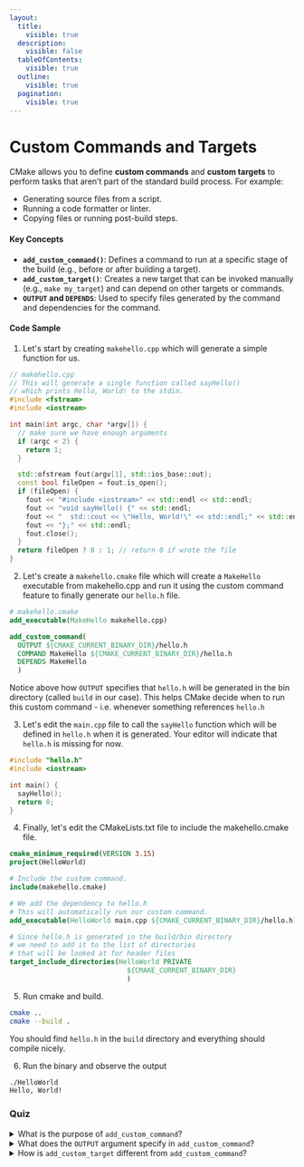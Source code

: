```yaml
---
layout:
  title:
    visible: true
  description:
    visible: false
  tableOfContents:
    visible: true
  outline:
    visible: true
  pagination:
    visible: true
---
```


# Custom Commands and Targets

CMake allows you to define **custom commands** and **custom targets** to perform tasks that aren’t part of the standard build process. For example:

* Generating source files from a script.
* Running a code formatter or linter.
* Copying files or running post-build steps.

#### Key Concepts

* **`add_custom_command()`**: Defines a command to run at a specific stage of the build (e.g., before or after building a target).
* **`add_custom_target()`**: Creates a new target that can be invoked manually (e.g., `make my_target`) and can depend on other targets or commands.
* **`OUTPUT` and `DEPENDS`**: Used to specify files generated by the command and dependencies for the command.

#### Code Sample

1. Let's start by creating `makehello.cpp` which will generate a simple function for us.

```cpp
// makehello.cpp
// This will generate a single function called sayHello()
// which prints Hello, World! to the stdin.
#include <fstream>
#include <iostream>

int main(int argc, char *argv[]) {
  // make sure we have enough arguments
  if (argc < 2) {
    return 1;
  }

  std::ofstream fout(argv[1], std::ios_base::out);
  const bool fileOpen = fout.is_open();
  if (fileOpen) {
    fout << "#include <iostream>" << std::endl << std::endl;
    fout << "void sayHello() {" << std::endl;
    fout << "  std::cout << \"Hello, World!\" << std::endl;" << std::endl;
    fout << "};" << std::endl;
    fout.close();
  }
  return fileOpen ? 0 : 1; // return 0 if wrote the file
}
```

2. Let's create a `makehello.cmake` file which will create a `MakeHello` executable from makehello.cpp and run it using the custom command feature to finally generate our `hello.h` file.

```cmake
# makehello.cmake
add_executable(MakeHello makehello.cpp)

add_custom_command(
  OUTPUT ${CMAKE_CURRENT_BINARY_DIR}/hello.h
  COMMAND MakeHello ${CMAKE_CURRENT_BINARY_DIR}/hello.h
  DEPENDS MakeHello
  )
```

Notice above how `OUTPUT` specifies that `hello.h` will be generated in the bin directory (called `build` in our case). This helps CMake decide when to run this custom command - i.e. whenever something references `hello.h`

3. Let's edit the `main.cpp` file to call the `sayHello` function which will be defined in `hello.h` when it is generated. Your editor will indicate that `hello.h` is missing for now.

```cpp
#include "hello.h" 
#include <iostream>

int main() {
  sayHello();
  return 0;
}
```

4. Finally, let's edit the CMakeLists.txt file to include the makehello.cmake file.

```cmake
cmake_minimum_required(VERSION 3.15)
project(HelloWorld)

# Include the custom command.
include(makehello.cmake)

# We add the dependency to hello.h
# This will automatically run our custom command.
add_executable(HelloWorld main.cpp ${CMAKE_CURRENT_BINARY_DIR}/hello.h)

# Since hello.h is generated in the build/bin directory
# we need to add it to the list of directories
# that will be looked at for header files
target_include_directories(HelloWorld PRIVATE
                             ${CMAKE_CURRENT_BINARY_DIR}
                             )
```

5. Run cmake and build.

```bash
cmake ..
cmake --build .
```

You should find `hello.h` in the `build` directory and everything should compile nicely.

6. Run the binary and observe the output

```bash
./HelloWorld
Hello, World!
```

### Quiz

<details>

<summary>What is the purpose of <code>add_custom_command</code>?</summary>

`add_custom_command` defines a command to run during the build process, such as generating files or running scripts.

</details>

<details>

<summary>What does the <code>OUTPUT</code> argument specify in <code>add_custom_command</code>?</summary>

The `OUTPUT` argument specifies the file(s) generated by the custom command.

</details>

<details>

<summary>How is <code>add_custom_target</code> different from <code>add_custom_command</code>?</summary>

`add_custom_command` defines a command tied to specific outputs, while `add_custom_target` creates a named target that can be manually invoked or included in the default build.

</details>
